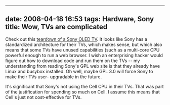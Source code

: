 
---
date: 2008-04-18 16:53
tags: Hardware, Sony
title: Wow, TVs are complicated
---

Check out this
[teardown of a Sony OLED TV](http://www.bunniestudios.com/blog/?p=243).
It looks like Sony has a
standardized architecture for their TVs, which makes sense, but which also
means that some TVs have unused capabilities (such as a multi-core CPU
powerful enough to run a web browser. I wish an enterprising hacker would
figure out how to download code and run them on the TVs -- my understanding
from reading Sony's GPL web site is that they already have Linux and busybox
installed. Oh well, maybe GPL 3.0 will force Sony to make their TVs user-
upgradable in the future.

It's significant that Sony's not using the Cell CPU
in their TVs. That was part of the justification for spending so much on Cell.
I assume this means that Cell's just not cost-effective for TVs.
